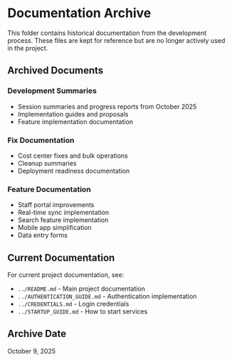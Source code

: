 # Documentation Archive

This folder contains historical documentation from the development process. These files are kept for reference but are no longer actively used in the project.

## Archived Documents

### Development Summaries
- Session summaries and progress reports from October 2025
- Implementation guides and proposals
- Feature implementation documentation

### Fix Documentation
- Cost center fixes and bulk operations
- Cleanup summaries
- Deployment readiness documentation

### Feature Documentation
- Staff portal improvements
- Real-time sync implementation
- Search feature implementation
- Mobile app simplification
- Data entry forms

## Current Documentation

For current project documentation, see:
- `../README.md` - Main project documentation
- `../AUTHENTICATION_GUIDE.md` - Authentication implementation
- `../CREDENTIALS.md` - Login credentials
- `../STARTUP_GUIDE.md` - How to start services

## Archive Date
October 9, 2025


